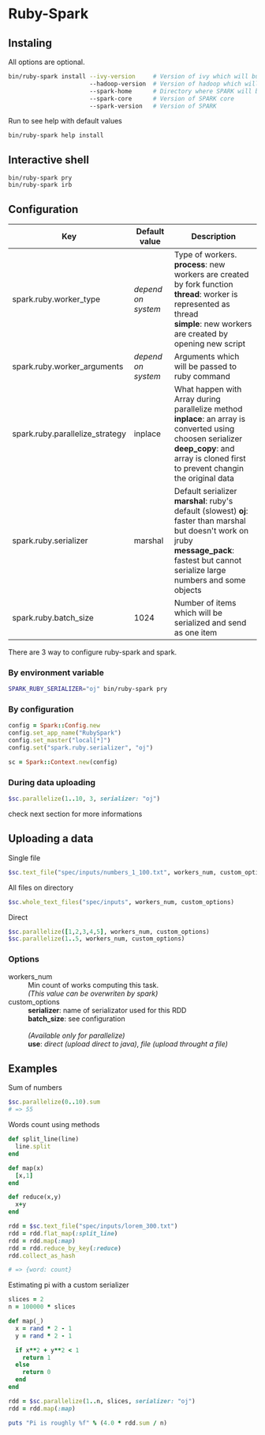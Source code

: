 # Ruby-Spark



## Instaling

All options are optional.

```bash
bin/ruby-spark install --ivy-version     # Version of ivy which will build the SPARK
                       --hadoop-version  # Version of hadoop which will stored with the SPARK
                       --spark-home      # Directory where SPARK will be stored
                       --spark-core      # Version of SPARK core
                       --spark-version   # Version of SPARK
```

Run to see help with default values

```
bin/ruby-spark help install
```



## Interactive shell

```
bin/ruby-spark pry
bin/ruby-spark irb
``` 



## Configuration

<table>
<thead>
  <tr>
    <th>Key</th>
    <th>Default value</th>
    <th>Description</th>
  </tr>
</thead>
<tbody>
  <tr>
    <td>spark.ruby.worker_type</td>
    <td><i>depend on system</i></td>
    <td>
      Type of workers.
      <br>
      <b>process</b>: new workers are created by fork function<br>
      <b>thread</b>: worker is represented as thread<br>
      <b>simple</b>: new workers are created by opening new script
    </td>
  </tr>
  <tr>
    <td>spark.ruby.worker_arguments</td>
    <td><i>depend on system</i></td>
    <td>Arguments which will be passed to ruby command</td>
  </tr>
  <tr>
    <td>spark.ruby.parallelize_strategy</td>
    <td>inplace</td>
    <td>
      What happen with Array during parallelize method
      <br>
      <b>inplace</b>: an array is converted using choosen serializer<br>
      <b>deep_copy</b>: and array is cloned first to prevent changin the original data
    </td>
  </tr>
  <tr>
    <td>spark.ruby.serializer</td>
    <td>marshal</td>
    <td>
      Default serializer
      <br>
      <b>marshal</b>: ruby's default (slowest)
      <b>oj</b>: faster than marshal but doesn't work on jruby<br>
      <b>message_pack</b>: fastest but cannot serialize large numbers and some objects
    </td>
  </tr>
  <tr>
    <td>spark.ruby.batch_size</td>
    <td>1024</td>
    <td>Number of items which will be serialized and send as one item</td>
  </tr>
</tbody>
</table>

There are 3 way to configure ruby-spark and spark.


### By environment variable

```bash
SPARK_RUBY_SERIALIZER="oj" bin/ruby-spark pry
```


### By configuration

```ruby
config = Spark::Config.new
config.set_app_name("RubySpark")
config.set_master("local[*]")
config.set("spark.ruby.serializer", "oj")

sc = Spark::Context.new(config)
```

### During data uploading

```ruby
$sc.parallelize(1..10, 3, serializer: "oj")
```
check next section for more informations

## Uploading a data


Single file

```ruby
$sc.text_file("spec/inputs/numbers_1_100.txt", workers_num, custom_options)
```

All files on directory

```ruby
$sc.whole_text_files("spec/inputs", workers_num, custom_options)
```

Direct

```ruby
$sc.parallelize([1,2,3,4,5], workers_num, custom_options)
$sc.parallelize(1..5, workers_num, custom_options)
```


### Options

<dl>
  <dt>workers_num</dt>
  <dd>
    Min count of works computing this task.<br>
    <i>(This value can be overwriten by spark)</i>
  </dd>

  <dt>custom_options</dt>
  <dd>
    <b>serializer</b>: name of serializator used for this RDD<br>
    <b>batch_size</b>: see configuration<br>
    <br>
    <i>(Available only for parallelize)</i><br>
    <b>use</b>: <i>direct (upload direct to java)</i>, <i>file (upload throught a file)</i>
  </dd>
</dl>



## Examples

Sum of numbers

```ruby
$sc.parallelize(0..10).sum
# => 55
```

Words count using methods

```ruby
def split_line(line)
  line.split
end

def map(x)
  [x,1]
end

def reduce(x,y)
  x+y
end

rdd = $sc.text_file("spec/inputs/lorem_300.txt")
rdd = rdd.flat_map(:split_line)
rdd = rdd.map(:map)
rdd = rdd.reduce_by_key(:reduce)
rdd.collect_as_hash

# => {word: count}
```

Estimating pi with a custom serializer

```ruby
slices = 2
n = 100000 * slices

def map(_)
  x = rand * 2 - 1
  y = rand * 2 - 1

  if x**2 + y**2 < 1
    return 1
  else
    return 0
  end
end

rdd = $sc.parallelize(1..n, slices, serializer: "oj")
rdd = rdd.map(:map)

puts "Pi is roughly %f" % (4.0 * rdd.sum / n)
```
